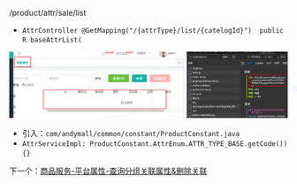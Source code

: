 /product/attr/sale/list

- `AttrController @GetMapping("/{attrType}/list/{catelogId}")  public R baseAttrList(`

![](BEFORE/附件/Pasted%20image%2020231130143219.png)


- 引入：`com/andymall/common/constant/ProductConstant.java`
- `AttrServiceImpl: ProductConstant.AttrEnum.ATTR_TYPE_BASE.getCode()) {}`

下一个：[商品服务-平台属性-查询分组关联属性&删除关联](课程&笔记/技术栈/尚硅谷/谷粒商城/步骤与问题/recources/商品服务-平台属性-查询分组关联属性&删除关联.md)